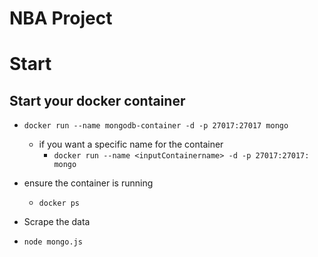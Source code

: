 # NBA Project

# Start

## Start your docker container

- `docker run --name mongodb-container -d -p 27017:27017 mongo`
  - if you want a specific name for the container
    - `docker run --name <inputContainername> -d -p 27017:27017: mongo`
- ensure the container is running

  - `docker ps`

- Scrape the data
- `node mongo.js`
